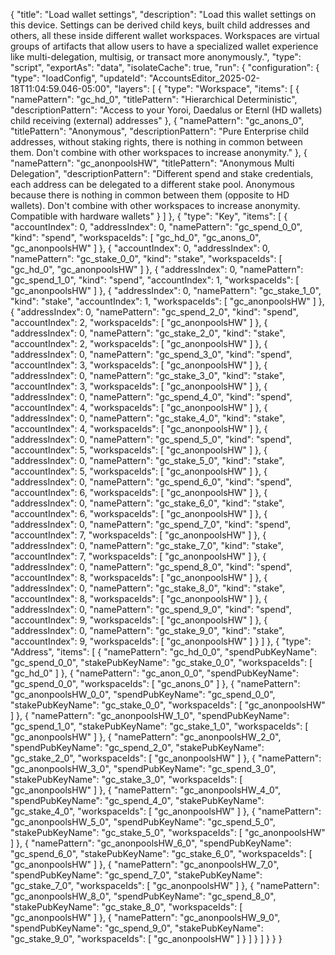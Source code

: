 {
  "title": "Load wallet settings",
  "description": "Load this wallet settings on this device. Settings can be derived child keys, built child addresses and others, all these inside different wallet workspaces. Workspaces are virtual groups of artifacts that allow users to have a specialized wallet experience like multi-delegation, multisig, or transact more anonymously.",
  "type": "script",
  "exportAs": "data",
  "isolateCache": true,
  "run": {
    "configuration": {
      "type": "loadConfig",
      "updateId": "AccountsEditor_2025-02-18T11:04:59.046-05:00",
      "layers": [
        {
          "type": "Workspace",
          "items": [
            {
              "namePattern": "gc_hd_0",
              "titlePattern": "Hierarchical Deterministic",
              "descriptionPattern": "Access to your Yoroi, Daedalus or Eternl (HD wallets) child receiving (external) addresses"
            },
            {
              "namePattern": "gc_anons_0",
              "titlePattern": "Anonymous",
              "descriptionPattern": "Pure Enterprise child addresses, without staking rights, there is nothing in common between them. Don't combine with other workspaces to increase anonymity."
            },
            {
              "namePattern": "gc_anonpoolsHW",
              "titlePattern": "Anonymous Multi Delegation",
              "descriptionPattern": "Different spend and stake credentials, each address can be delegated to a different stake pool. Anonymous because there is nothing in common between them (opposite to HD wallets). Don't combine with other workspaces to increase anonymity. Compatible with hardware wallets"
            }
          ]
        },
        {
          "type": "Key",
          "items": [
            {
              "accountIndex": 0,
              "addressIndex": 0,
              "namePattern": "gc_spend_0_0",
              "kind": "spend",
              "workspaceIds": [
                "gc_hd_0",
                "gc_anons_0",
                "gc_anonpoolsHW"
              ]
            },
            {
              "accountIndex": 0,
              "addressIndex": 0,
              "namePattern": "gc_stake_0_0",
              "kind": "stake",
              "workspaceIds": [
                "gc_hd_0",
                "gc_anonpoolsHW"
              ]
            },
            {
              "addressIndex": 0,
              "namePattern": "gc_spend_1_0",
              "kind": "spend",
              "accountIndex": 1,
              "workspaceIds": [
                "gc_anonpoolsHW"
              ]
            },
            {
              "addressIndex": 0,
              "namePattern": "gc_stake_1_0",
              "kind": "stake",
              "accountIndex": 1,
              "workspaceIds": [
                "gc_anonpoolsHW"
              ]
            },
            {
              "addressIndex": 0,
              "namePattern": "gc_spend_2_0",
              "kind": "spend",
              "accountIndex": 2,
              "workspaceIds": [
                "gc_anonpoolsHW"
              ]
            },
            {
              "addressIndex": 0,
              "namePattern": "gc_stake_2_0",
              "kind": "stake",
              "accountIndex": 2,
              "workspaceIds": [
                "gc_anonpoolsHW"
              ]
            },
            {
              "addressIndex": 0,
              "namePattern": "gc_spend_3_0",
              "kind": "spend",
              "accountIndex": 3,
              "workspaceIds": [
                "gc_anonpoolsHW"
              ]
            },
            {
              "addressIndex": 0,
              "namePattern": "gc_stake_3_0",
              "kind": "stake",
              "accountIndex": 3,
              "workspaceIds": [
                "gc_anonpoolsHW"
              ]
            },
            {
              "addressIndex": 0,
              "namePattern": "gc_spend_4_0",
              "kind": "spend",
              "accountIndex": 4,
              "workspaceIds": [
                "gc_anonpoolsHW"
              ]
            },
            {
              "addressIndex": 0,
              "namePattern": "gc_stake_4_0",
              "kind": "stake",
              "accountIndex": 4,
              "workspaceIds": [
                "gc_anonpoolsHW"
              ]
            },
            {
              "addressIndex": 0,
              "namePattern": "gc_spend_5_0",
              "kind": "spend",
              "accountIndex": 5,
              "workspaceIds": [
                "gc_anonpoolsHW"
              ]
            },
            {
              "addressIndex": 0,
              "namePattern": "gc_stake_5_0",
              "kind": "stake",
              "accountIndex": 5,
              "workspaceIds": [
                "gc_anonpoolsHW"
              ]
            },
            {
              "addressIndex": 0,
              "namePattern": "gc_spend_6_0",
              "kind": "spend",
              "accountIndex": 6,
              "workspaceIds": [
                "gc_anonpoolsHW"
              ]
            },
            {
              "addressIndex": 0,
              "namePattern": "gc_stake_6_0",
              "kind": "stake",
              "accountIndex": 6,
              "workspaceIds": [
                "gc_anonpoolsHW"
              ]
            },
            {
              "addressIndex": 0,
              "namePattern": "gc_spend_7_0",
              "kind": "spend",
              "accountIndex": 7,
              "workspaceIds": [
                "gc_anonpoolsHW"
              ]
            },
            {
              "addressIndex": 0,
              "namePattern": "gc_stake_7_0",
              "kind": "stake",
              "accountIndex": 7,
              "workspaceIds": [
                "gc_anonpoolsHW"
              ]
            },
            {
              "addressIndex": 0,
              "namePattern": "gc_spend_8_0",
              "kind": "spend",
              "accountIndex": 8,
              "workspaceIds": [
                "gc_anonpoolsHW"
              ]
            },
            {
              "addressIndex": 0,
              "namePattern": "gc_stake_8_0",
              "kind": "stake",
              "accountIndex": 8,
              "workspaceIds": [
                "gc_anonpoolsHW"
              ]
            },
            {
              "addressIndex": 0,
              "namePattern": "gc_spend_9_0",
              "kind": "spend",
              "accountIndex": 9,
              "workspaceIds": [
                "gc_anonpoolsHW"
              ]
            },
            {
              "addressIndex": 0,
              "namePattern": "gc_stake_9_0",
              "kind": "stake",
              "accountIndex": 9,
              "workspaceIds": [
                "gc_anonpoolsHW"
              ]
            }
          ]
        },
        {
          "type": "Address",
          "items": [
            {
              "namePattern": "gc_hd_0_0",
              "spendPubKeyName": "gc_spend_0_0",
              "stakePubKeyName": "gc_stake_0_0",
              "workspaceIds": [
                "gc_hd_0"
              ]
            },
            {
              "namePattern": "gc_anon_0_0",
              "spendPubKeyName": "gc_spend_0_0",
              "workspaceIds": [
                "gc_anons_0"
              ]
            },
            {
              "namePattern": "gc_anonpoolsHW_0_0",
              "spendPubKeyName": "gc_spend_0_0",
              "stakePubKeyName": "gc_stake_0_0",
              "workspaceIds": [
                "gc_anonpoolsHW"
              ]
            },
            {
              "namePattern": "gc_anonpoolsHW_1_0",
              "spendPubKeyName": "gc_spend_1_0",
              "stakePubKeyName": "gc_stake_1_0",
              "workspaceIds": [
                "gc_anonpoolsHW"
              ]
            },
            {
              "namePattern": "gc_anonpoolsHW_2_0",
              "spendPubKeyName": "gc_spend_2_0",
              "stakePubKeyName": "gc_stake_2_0",
              "workspaceIds": [
                "gc_anonpoolsHW"
              ]
            },
            {
              "namePattern": "gc_anonpoolsHW_3_0",
              "spendPubKeyName": "gc_spend_3_0",
              "stakePubKeyName": "gc_stake_3_0",
              "workspaceIds": [
                "gc_anonpoolsHW"
              ]
            },
            {
              "namePattern": "gc_anonpoolsHW_4_0",
              "spendPubKeyName": "gc_spend_4_0",
              "stakePubKeyName": "gc_stake_4_0",
              "workspaceIds": [
                "gc_anonpoolsHW"
              ]
            },
            {
              "namePattern": "gc_anonpoolsHW_5_0",
              "spendPubKeyName": "gc_spend_5_0",
              "stakePubKeyName": "gc_stake_5_0",
              "workspaceIds": [
                "gc_anonpoolsHW"
              ]
            },
            {
              "namePattern": "gc_anonpoolsHW_6_0",
              "spendPubKeyName": "gc_spend_6_0",
              "stakePubKeyName": "gc_stake_6_0",
              "workspaceIds": [
                "gc_anonpoolsHW"
              ]
            },
            {
              "namePattern": "gc_anonpoolsHW_7_0",
              "spendPubKeyName": "gc_spend_7_0",
              "stakePubKeyName": "gc_stake_7_0",
              "workspaceIds": [
                "gc_anonpoolsHW"
              ]
            },
            {
              "namePattern": "gc_anonpoolsHW_8_0",
              "spendPubKeyName": "gc_spend_8_0",
              "stakePubKeyName": "gc_stake_8_0",
              "workspaceIds": [
                "gc_anonpoolsHW"
              ]
            },
            {
              "namePattern": "gc_anonpoolsHW_9_0",
              "spendPubKeyName": "gc_spend_9_0",
              "stakePubKeyName": "gc_stake_9_0",
              "workspaceIds": [
                "gc_anonpoolsHW"
              ]
            }
          ]
        }
      ]
    }
  }
}
